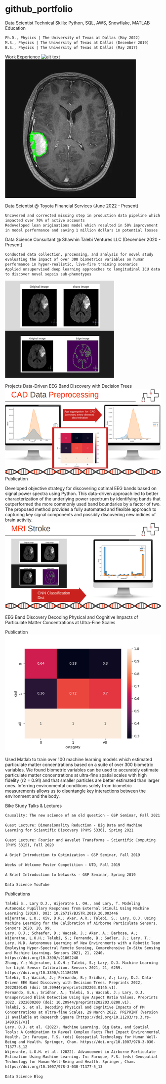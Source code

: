 # github_portfolio

Data Scientist
Technical Skills: Python, SQL, AWS, Snowflake, MATLAB
Education

    Ph.D., Physics | The University of Texas at Dallas (May 2022)
    M.S., Physics | The University of Texas at Dallas (December 2019)
    B.S., Physics | The University of Texas at Dallas (May 2017)

Work Experience
![alt text](https://github.com/Ahlem94/github_portfolio/assets/img/extracted_tumor.jpg)
![Alt text](assets/img/extracted_tumor.jpg)


Data Scientist @ Toyota Financial Services (June 2022 - Present)

    Uncovered and corrected missing step in production data pipeline which impacted over 70% of active accounts
    Redeveloped loan originations model which resulted in 50% improvement in model performance and saving 1 million dollars in potential losses

Data Science Consultant @ Shawhin Talebi Ventures LLC (December 2020 - Present)

    Conducted data collection, processing, and analysis for novel study evaluating the impact of over 300 biometrics variables on human performance in hyper-realistic, live-fire training scenarios
    Applied unsupervised deep learning approaches to longitudinal ICU data to discover novel sepsis sub-phenotypes
![Alt text](assets/img/mri.png)

Projects
Data-Driven EEG Band Discovery with Decision Trees
![Alt text](assets/img/aggregation.png)
Publication

Developed objective strategy for discovering optimal EEG bands based on signal power spectra using Python. This data-driven approach led to better characterization of the underlying power spectrum by identifying bands that outperformed the more commonly used band boundaries by a factor of two. The proposed method provides a fully automated and flexible approach to capturing key signal components and possibly discovering new indices of brain activity.
![Alt text](assets/img/classification.png)

EEG Band Discovery
Decoding Physical and Cognitive Impacts of Particulate Matter Concentrations at Ultra-Fine Scales

Publication
![Alt text](assets/img/table.png)

Used Matlab to train over 100 machine learning models which estimated particulate matter concentrations based on a suite of over 300 biometric variables. We found biometric variables can be used to accurately estimate particulate matter concentrations at ultra-fine spatial scales with high fidelity (r2 = 0.91) and that smaller particles are better estimated than larger ones. Inferring environmental conditions solely from biometric measurements allows us to disentangle key interactions between the environment and the body.

Bike Study
Talks & Lectures

    Causality: The new science of an old question - GSP Seminar, Fall 2021

    Guest Lecture: Dimensionality Reduction - Big Data and Machine Learning for Scientific Discovery (PHYS 5336), Spring 2021

    Guest Lecture: Fourier and Wavelet Transforms - Scientific Computing (PHYS 5315), Fall 2020

    A Brief Introduction to Optimization - GSP Seminar, Fall 2019

    Weeks of Welcome Poster Competition - UTD, Fall 2019

    A Brief Introduction to Networks - GSP Seminar, Spring 2019

    Data Science YouTube

Publications

    Talebi S., Lary D.J., Wijeratne L. OH., and Lary, T. Modeling Autonomic Pupillary Responses from External Stimuli Using Machine Learning (2019). DOI: 10.26717/BJSTR.2019.20.003446
    Wijeratne, L.O.; Kiv, D.R.; Aker, A.R.; Talebi, S.; Lary, D.J. Using Machine Learning for the Calibration of Airborne Particulate Sensors. Sensors 2020, 20, 99.
    Lary, D.J.; Schaefer, D.; Waczak, J.; Aker, A.; Barbosa, A.; Wijeratne, L.O.H.; Talebi, S.; Fernando, B.; Sadler, J.; Lary, T.; Lary, M.D. Autonomous Learning of New Environments with a Robotic Team Employing Hyper-Spectral Remote Sensing, Comprehensive In-Situ Sensing and Machine Learning. Sensors 2021, 21, 2240. https://doi.org/10.3390/s21062240
    Zhang, Y.; Wijeratne, L.O.H.; Talebi, S.; Lary, D.J. Machine Learning for Light Sensor Calibration. Sensors 2021, 21, 6259. https://doi.org/10.3390/s21186259
    Talebi, S.; Waczak, J.; Fernando, B.; Sridhar, A.; Lary, D.J. Data-Driven EEG Band Discovery with Decision Trees. Preprints 2022, 2022030145 (doi: 10.20944/preprints202203.0145.v1).
    Fernando, B.A.; Sridhar, A.; Talebi, S.; Waczak, J.; Lary, D.J. Unsupervised Blink Detection Using Eye Aspect Ratio Values. Preprints 2022, 2022030200 (doi: 10.20944/preprints202203.0200.v1).
    Talebi, S. et al. Decoding Physical and Cognitive Impacts of PM Concentrations at Ultra-fine Scales, 29 March 2022, PREPRINT (Version 1) available at Research Square [https://doi.org/10.21203/rs.3.rs-1499191/v1]
    Lary, D.J. et al. (2022). Machine Learning, Big Data, and Spatial Tools: A Combination to Reveal Complex Facts That Impact Environmental Health. In: Faruque, F.S. (eds) Geospatial Technology for Human Well-Being and Health. Springer, Cham. https://doi.org/10.1007/978-3-030-71377-5_12
    Wijerante, L.O.H. et al. (2022). Advancement in Airborne Particulate Estimation Using Machine Learning. In: Faruque, F.S. (eds) Geospatial Technology for Human Well-Being and Health. Springer, Cham. https://doi.org/10.1007/978-3-030-71377-5_13

    Data Science Blog

